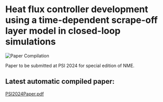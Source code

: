 # Heat flux controller development using a time-dependent scrape-off layer model in closed-loop simulations
![Paper Compilation](https://github.com/anchal-physics/PSI2024Paper/actions/workflows/compile.yml/badge.svg)

Paper to be submitted at PSI 2024 for special edition of NME. 

## Latest automatic compiled paper:
[PSI2024Paper.pdf](https://github.com/anchal-physics/PSI2024Paper/blob/gh-pages/main.pdf)